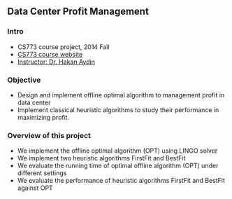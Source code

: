 ## Data Center Profit Management

### Intro
- CS773 course project, 2014 Fall
- [CS773 course website](http://cs.gmu.edu/syllabus/syllabi-fall14/CS773AydinH.html)
- [Instructor: Dr. Hakan Aydin](http://cs.gmu.edu/~aydin/)

### Objective
- Design and implement offline optimal algorithm to management profit in data center
- Implement classical heuristic algorithms to study their performance in maximizing profit.

### Overview of this project
- We implement the offline optimal algorithm (OPT) using LINGO solver
- We implement two heuristic algorithms FirstFit and BestFit
- We evaluate the running time of optimal offline algorithm (OPT) under different settings
- We evaluate the performance of heuristic algorithms FirstFit and BestFit against OPT
